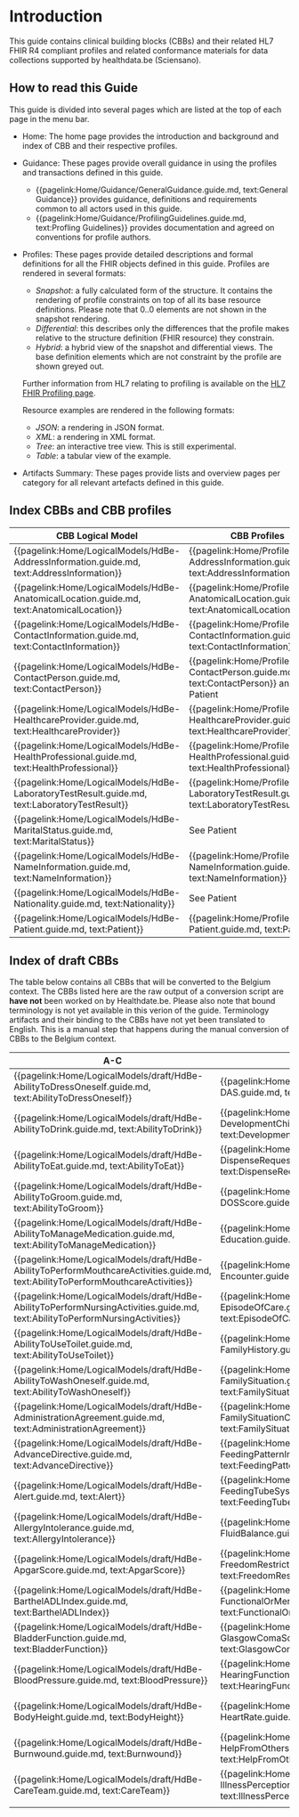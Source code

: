 # Introduction

This guide contains clinical building blocks (CBBs) and their related HL7 FHIR R4 compliant profiles and related conformance materials for data collections supported by healthdata.be (Sciensano).

## How to read this Guide
This guide is divided into several pages which are listed at the top of each page in the menu bar.

- Home: The home page provides the introduction and background and index of CBB and their respective profiles.
- Guidance: These pages provide overall guidance in using the profiles and transactions defined in this guide.
    - {{pagelink:Home/Guidance/GeneralGuidance.guide.md, text:General Guidance}} provides guidance, definitions and requirements common to all actors used in this guide.
    - {{pagelink:Home/Guidance/ProfilingGuidelines.guide.md, text:Profling Guidelines}} provides documentation and agreed on conventions for profile authors.
- Profiles: These pages provide detailed descriptions and formal definitions for all the FHIR objects defined in this guide. Profiles are rendered in several formats:
    - _Snapshot_: a fully calculated form of the structure. It contains the rendering of profile constraints on top of all its base resource definitions. Please note that 0..0 elements are not shown in the snapshot rendering. 
    - _Differential_: this describes only the differences that the profile makes relative to the structure definition (FHIR resource) they constrain.
    - _Hybrid_: a hybrid view of the snapshot and differential views. The base definition elements which are not constraint by the profile are shown greyed out. 

    Further information from HL7 relating to profiling is available on the [HL7 FHIR Profiling page](http://hl7.org/fhir/R4/profiling.html).

    Resource examples are rendered in the following formats:
    - _JSON_: a rendering in JSON format.
    - _XML_: a rendering in XML format.
    - _Tree_: an interactive tree view. This is still experimental.  
    - _Table_: a tabular view of the example.
- Artifacts Summary: These pages provide lists and overview pages per category for all relevant artefacts defined in this guide.

## Index CBBs and CBB profiles

| **CBB Logical Model** | **CBB Profiles** |  
|---|---|
| {{pagelink:Home/LogicalModels/HdBe-AddressInformation.guide.md, text:AddressInformation}} | {{pagelink:Home/Profiles/HdBe-AddressInformation.guide.md, text:AddressInformation}} |  
| {{pagelink:Home/LogicalModels/HdBe-AnatomicalLocation.guide.md, text:AnatomicalLocation}} | {{pagelink:Home/Profiles/HdBe-AnatomicalLocation.guide.md, text:AnatomicalLocation}} | 
| {{pagelink:Home/LogicalModels/HdBe-ContactInformation.guide.md, text:ContactInformation}} | {{pagelink:Home/Profiles/HdBe-ContactInformation.guide.md, text:ContactInformation}}| 
| {{pagelink:Home/LogicalModels/HdBe-ContactPerson.guide.md, text:ContactPerson}} | {{pagelink:Home/Profiles/HdBe-ContactPerson.guide.md, text:ContactPerson}} and Patient   | 
| {{pagelink:Home/LogicalModels/HdBe-HealthcareProvider.guide.md, text:HealthcareProvider}} | {{pagelink:Home/Profiles/HdBe-HealthcareProvider.guide.md, text:HealthcareProvider}} | 
| {{pagelink:Home/LogicalModels/HdBe-HealthProfessional.guide.md, text:HealthProfessional}} | {{pagelink:Home/Profiles/HdBe-HealthProfessional.guide.md, text:HealthProfessional}} | 
| {{pagelink:Home/LogicalModels/HdBe-LaboratoryTestResult.guide.md, text:LaboratoryTestResult}} | {{pagelink:Home/Profiles/HdBe-LaboratoryTestResult.guide.md, text:LaboratoryTestResult}} | 
| {{pagelink:Home/LogicalModels/HdBe-MaritalStatus.guide.md, text:MaritalStatus}} | See Patient |
| {{pagelink:Home/LogicalModels/HdBe-NameInformation.guide.md, text:NameInformation}} | {{pagelink:Home/Profiles/HdBe-NameInformation.guide.md, text:NameInformation}} | 
| {{pagelink:Home/LogicalModels/HdBe-Nationality.guide.md, text:Nationality}} | See Patient | 
| {{pagelink:Home/LogicalModels/HdBe-Patient.guide.md, text:Patient}} | {{pagelink:Home/Profiles/HdBe-Patient.guide.md, text:Patient}} | 

## Index of draft CBBs 
The table below contains all CBBs that will be converted to the Belgium context. The CBBs listed here are the raw output of a conversion script are **have not** been worked on by Healthdate.be. Please also note that bound terminology is not yet available in this verion of the guide. Terminology artifacts and their binding to the CBBs have not yet been translated to English. This is a manual step that happens during the manual conversion of CBBs to the Belgium context.

| A-C | D-I | I-P | P-T |  
|---|---|---|---|
| {{pagelink:Home/LogicalModels/draft/HdBe-AbilityToDressOneself.guide.md,   text:AbilityToDressOneself}} | {{pagelink:Home/LogicalModels/draft/HdBe-DAS.guide.md,   text:DAS}} | {{pagelink:Home/LogicalModels/draft/HdBe-Infusion.guide.md,   text:Infusion}} | {{pagelink:Home/LogicalModels/draft/HdBe-Payer.guide.md,   text:Payer}} |
| {{pagelink:Home/LogicalModels/draft/HdBe-AbilityToDrink.guide.md,   text:AbilityToDrink}} | {{pagelink:Home/LogicalModels/draft/HdBe-DevelopmentChild.guide.md,   text:DevelopmentChild}} | {{pagelink:Home/LogicalModels/draft/HdBe-InstructionsForUse.guide.md,   text:InstructionsForUse}} | {{pagelink:Home/LogicalModels/draft/HdBe-PharmaceuticalProduct.guide.md,   text:PharmaceuticalProduct}} |
| {{pagelink:Home/LogicalModels/draft/HdBe-AbilityToEat.guide.md,   text:AbilityToEat}} | {{pagelink:Home/LogicalModels/draft/HdBe-DispenseRequest.guide.md,   text:DispenseRequest}} | {{pagelink:Home/LogicalModels/draft/HdBe-LanguageProficiency.guide.md,   text:LanguageProficiency}} | {{pagelink:Home/LogicalModels/draft/HdBe-Pregnancy.guide.md,   text:Pregnancy}} |
| {{pagelink:Home/LogicalModels/draft/HdBe-AbilityToGroom.guide.md,   text:AbilityToGroom}} | {{pagelink:Home/LogicalModels/draft/HdBe-DOSScore.guide.md,   text:DOSScore}} | {{pagelink:Home/LogicalModels/draft/HdBe-LegalSituation.guide.md,   text:LegalSituation}} | {{pagelink:Home/LogicalModels/draft/HdBe-PressureUlcer.guide.md,   text:PressureUlcer}} |
| {{pagelink:Home/LogicalModels/draft/HdBe-AbilityToManageMedication.guide.md,   text:AbilityToManageMedication}} | {{pagelink:Home/LogicalModels/draft/HdBe-Education.guide.md,   text:Education}} | {{pagelink:Home/LogicalModels/draft/HdBe-LifeStance.guide.md,   text:LifeStance}} | {{pagelink:Home/LogicalModels/draft/HdBe-Problem.guide.md, text:Problem}} |
| {{pagelink:Home/LogicalModels/draft/HdBe-AbilityToPerformMouthcareActivities.guide.md,   text:AbilityToPerformMouthcareActivities}} | {{pagelink:Home/LogicalModels/draft/HdBe-Encounter.guide.md,   text:Encounter}} | {{pagelink:Home/LogicalModels/draft/HdBe-LivingSituation.guide.md,   text:LivingSituation}} | {{pagelink:Home/LogicalModels/draft/HdBe-Procedure.guide.md,   text:Procedure}} |
| {{pagelink:Home/LogicalModels/draft/HdBe-AbilityToPerformNursingActivities.guide.md,   text:AbilityToPerformNursingActivities}} | {{pagelink:Home/LogicalModels/draft/HdBe-EpisodeOfCare.guide.md,   text:EpisodeOfCare}} | {{pagelink:Home/LogicalModels/draft/HdBe-MedicalDevice.guide.md,   text:MedicalDevice}} | {{pagelink:Home/LogicalModels/draft/HdBe-PulseRate.guide.md,   text:PulseRate}} |
| {{pagelink:Home/LogicalModels/draft/HdBe-AbilityToUseToilet.guide.md,   text:AbilityToUseToilet}} | {{pagelink:Home/LogicalModels/draft/HdBe-FamilyHistory.guide.md,   text:FamilyHistory}} | {{pagelink:Home/LogicalModels/draft/HdBe-MedicationAdministration2.guide.md,   text:MedicationAdministration2}} | {{pagelink:Home/LogicalModels/draft/HdBe-Range.guide.md, text:Range}} |
| {{pagelink:Home/LogicalModels/draft/HdBe-AbilityToWashOneself.guide.md,   text:AbilityToWashOneself}} | {{pagelink:Home/LogicalModels/draft/HdBe-FamilySituation.guide.md,   text:FamilySituation}} | {{pagelink:Home/LogicalModels/draft/HdBe-MedicationAgreement.guide.md,   text:MedicationAgreement}} | {{pagelink:Home/LogicalModels/draft/HdBe-Refraction.guide.md,   text:Refraction}} |
| {{pagelink:Home/LogicalModels/draft/HdBe-AdministrationAgreement.guide.md,   text:AdministrationAgreement}} | {{pagelink:Home/LogicalModels/draft/HdBe-FamilySituationChild.guide.md,   text:FamilySituationChild}} | {{pagelink:Home/LogicalModels/draft/HdBe-MedicationContraIndication.guide.md,   text:MedicationContraIndication}} | {{pagelink:Home/LogicalModels/draft/HdBe-Respiration.guide.md,   text:Respiration}} |
| {{pagelink:Home/LogicalModels/draft/HdBe-AdvanceDirective.guide.md,   text:AdvanceDirective}} | {{pagelink:Home/LogicalModels/draft/HdBe-FeedingPatternInfant.guide.md,   text:FeedingPatternInfant}} | {{pagelink:Home/LogicalModels/draft/HdBe-MedicationDispense.guide.md,   text:MedicationDispense}} | {{pagelink:Home/LogicalModels/draft/HdBe-SkinDisorder.guide.md,   text:SkinDisorder}} |
| {{pagelink:Home/LogicalModels/draft/HdBe-Alert.guide.md,   text:Alert}} | {{pagelink:Home/LogicalModels/draft/HdBe-FeedingTubeSystem.guide.md,   text:FeedingTubeSystem}} | {{pagelink:Home/LogicalModels/draft/HdBe-MedicationUse2.guide.md,   text:MedicationUse2}} | {{pagelink:Home/LogicalModels/draft/HdBe-SNAQScore.guide.md,   text:SNAQScore}} |
| {{pagelink:Home/LogicalModels/draft/HdBe-AllergyIntolerance.guide.md,   text:AllergyIntolerance}} | {{pagelink:Home/LogicalModels/draft/HdBe-FluidBalance.guide.md,   text:FluidBalance}} | {{pagelink:Home/LogicalModels/draft/HdBe-Mobility.guide.md,   text:Mobility}} | {{pagelink:Home/LogicalModels/draft/HdBe-SOAPReport.guide.md,   text:SOAPReport}} |
| {{pagelink:Home/LogicalModels/draft/HdBe-ApgarScore.guide.md,   text:ApgarScore}} | {{pagelink:Home/LogicalModels/draft/HdBe-FreedomRestrictingIntervention.guide.md,   text:FreedomRestrictingIntervention}} | {{pagelink:Home/LogicalModels/draft/HdBe-NursingIntervention.guide.md,   text:NursingIntervention}} | {{pagelink:Home/LogicalModels/draft/HdBe-Stoma.guide.md, text:Stoma}} |
| {{pagelink:Home/LogicalModels/draft/HdBe-BarthelADLIndex.guide.md,   text:BarthelADLIndex}} | {{pagelink:Home/LogicalModels/draft/HdBe-FunctionalOrMentalStatus.guide.md,   text:FunctionalOrMentalStatus}} | {{pagelink:Home/LogicalModels/draft/HdBe-NutritionAdvice.guide.md,   text:NutritionAdvice}} | {{pagelink:Home/LogicalModels/draft/HdBe-TextResult.guide.md,   text:TextResult}} |
| {{pagelink:Home/LogicalModels/draft/HdBe-BladderFunction.guide.md,   text:BladderFunction}} | {{pagelink:Home/LogicalModels/draft/HdBe-GlasgowComaScale.guide.md,   text:GlasgowComaScale}} | {{pagelink:Home/LogicalModels/draft/HdBe-O2Saturation.guide.md,   text:O2Saturation}} | {{pagelink:Home/LogicalModels/draft/HdBe-TimeInterval.guide.md,   text:TimeInterval}} |
| {{pagelink:Home/LogicalModels/draft/HdBe-BloodPressure.guide.md,   text:BloodPressure}} | {{pagelink:Home/LogicalModels/draft/HdBe-HearingFunction.guide.md,   text:HearingFunction}} | {{pagelink:Home/LogicalModels/draft/HdBe-OutcomeOfCare.guide.md,   text:OutcomeOfCare}} | {{pagelink:Home/LogicalModels/draft/HdBe-TNMTumorClassification.guide.md,   text:TNMTumorClassification}} |
| {{pagelink:Home/LogicalModels/draft/HdBe-BodyHeight.guide.md,   text:BodyHeight}} | {{pagelink:Home/LogicalModels/draft/HdBe-HeartRate.guide.md,   text:HeartRate}} | {{pagelink:Home/LogicalModels/draft/HdBe-PainCharacteristics.guide.md,   text:PainCharacteristics}} | {{pagelink:Home/LogicalModels/draft/HdBe-TobaccoUse.guide.md,   text:TobaccoUse}} |
| {{pagelink:Home/LogicalModels/draft/HdBe-Burnwound.guide.md,   text:Burnwound}} | {{pagelink:Home/LogicalModels/draft/HdBe-HelpFromOthers.guide.md,   text:HelpFromOthers}} | {{pagelink:Home/LogicalModels/draft/HdBe-PainScore.guide.md,   text:PainScore}} | {{pagelink:Home/LogicalModels/draft/HdBe-TreatmentDirective2.guide.md,   text:TreatmentDirective2}} |
| {{pagelink:Home/LogicalModels/draft/HdBe-CareTeam.guide.md,   text:CareTeam}} | {{pagelink:Home/LogicalModels/draft/HdBe-IllnessPerception.guide.md,   text:IllnessPerception}} | {{pagelink:Home/LogicalModels/draft/HdBe-ParticipationInSociety.guide.md,   text:ParticipationInSociety}} | {{pagelink:Home/LogicalModels/draft/HdBe-TreatmentObjective.guide.md,   text:TreatmentObjective}} |
|  |  |  |  |




